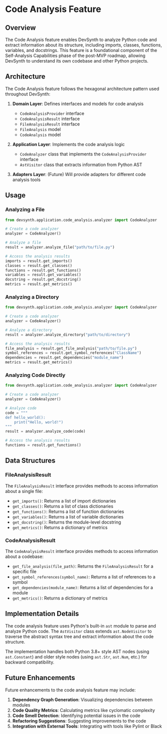 # Code Analysis Feature

## Overview

The Code Analysis feature enables DevSynth to analyze Python code and extract information about its structure, including imports, classes, functions, variables, and docstrings. This feature is a foundational component of the Self-Analysis Capabilities phase of the post-MVP roadmap, allowing DevSynth to understand its own codebase and other Python projects.

## Architecture

The Code Analysis feature follows the hexagonal architecture pattern used throughout DevSynth:

1. **Domain Layer**: Defines interfaces and models for code analysis
   - `CodeAnalysisProvider` interface
   - `CodeAnalysisResult` interface
   - `FileAnalysisResult` interface
   - `FileAnalysis` model
   - `CodeAnalysis` model

2. **Application Layer**: Implements the code analysis logic
   - `CodeAnalyzer` class that implements the `CodeAnalysisProvider` interface
   - `AstVisitor` class that extracts information from Python AST

3. **Adapters Layer**: (Future) Will provide adapters for different code analysis tools

## Usage

### Analyzing a File

```python
from devsynth.application.code_analysis.analyzer import CodeAnalyzer

# Create a code analyzer
analyzer = CodeAnalyzer()

# Analyze a file
result = analyzer.analyze_file("path/to/file.py")

# Access the analysis results
imports = result.get_imports()
classes = result.get_classes()
functions = result.get_functions()
variables = result.get_variables()
docstring = result.get_docstring()
metrics = result.get_metrics()
```

### Analyzing a Directory

```python
from devsynth.application.code_analysis.analyzer import CodeAnalyzer

# Create a code analyzer
analyzer = CodeAnalyzer()

# Analyze a directory
result = analyzer.analyze_directory("path/to/directory")

# Access the analysis results
file_analysis = result.get_file_analysis("path/to/file.py")
symbol_references = result.get_symbol_references("ClassName")
dependencies = result.get_dependencies("module_name")
metrics = result.get_metrics()
```

### Analyzing Code Directly

```python
from devsynth.application.code_analysis.analyzer import CodeAnalyzer

# Create a code analyzer
analyzer = CodeAnalyzer()

# Analyze code
code = """
def hello_world():
    print("Hello, world!")
"""
result = analyzer.analyze_code(code)

# Access the analysis results
functions = result.get_functions()
```

## Data Structures

### FileAnalysisResult

The `FileAnalysisResult` interface provides methods to access information about a single file:

- `get_imports()`: Returns a list of import dictionaries
- `get_classes()`: Returns a list of class dictionaries
- `get_functions()`: Returns a list of function dictionaries
- `get_variables()`: Returns a list of variable dictionaries
- `get_docstring()`: Returns the module-level docstring
- `get_metrics()`: Returns a dictionary of metrics

### CodeAnalysisResult

The `CodeAnalysisResult` interface provides methods to access information about a codebase:

- `get_file_analysis(file_path)`: Returns the `FileAnalysisResult` for a specific file
- `get_symbol_references(symbol_name)`: Returns a list of references to a symbol
- `get_dependencies(module_name)`: Returns a list of dependencies for a module
- `get_metrics()`: Returns a dictionary of metrics

## Implementation Details

The code analysis feature uses Python's built-in `ast` module to parse and analyze Python code. The `AstVisitor` class extends `ast.NodeVisitor` to traverse the abstract syntax tree and extract information about the code structure.

The implementation handles both Python 3.8+ style AST nodes (using `ast.Constant`) and older style nodes (using `ast.Str`, `ast.Num`, etc.) for backward compatibility.

## Future Enhancements

Future enhancements to the code analysis feature may include:

1. **Dependency Graph Generation**: Visualizing dependencies between modules
2. **Code Quality Metrics**: Calculating metrics like cyclomatic complexity
3. **Code Smell Detection**: Identifying potential issues in the code
4. **Refactoring Suggestions**: Suggesting improvements to the code
5. **Integration with External Tools**: Integrating with tools like Pylint or Black